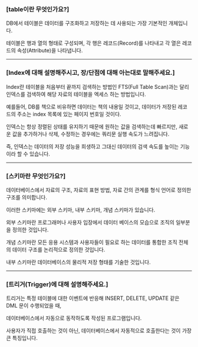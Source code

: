 ### [table이란 무엇인가요?] 
DB에서 테이블은 데이터를 구조화하고 저장하는 데 사용되는 가장 기본적인 개체입니다.

테이블은 행과 열의 형태로 구성되며, 각 행은 레코드(Record)를 나타내고 각 열은 레코드의 속성(Attribute)을 나타냅니다.

------------

### [Index에 대해 설명해주시고, 장/단점에 대해 아는대로 말해주세요.]
Index란 테이블을 처음부터 끝까지 검색하는 방법인 FTS(Full Table Scan)과는 달리 인덱스를 검색하여 해당 자료의 테이블을 엑세스 하는 방법입니다.

예를들어, DB를 책으로 비유하면 데이터는 책의 내용일 것이고, 데이터가 저장된 레코드의 주소는 index 목록에 있는 페이지 번호일 것이다.

인덱스는 항상 정렬된 상태를 유지하기 때문에 원하는 값을 검색하는데 빠르지만, 새로운 값을 추가하거나 삭제, 수정하는 경우에는 쿼리문 실행 속도가 느려집니다.

즉, 인덱스는 데이터의 저장 성능을 희생하고 그대신 데이터의 검색 속도를 높이는 기능이라 할 수 있습니다.

----------------


### [스키마란 무엇인가요?]

데이터베이스에서 자료의 구조, 자료의 표현 방법, 자료 간의 관계를 형식 언어로 정의한 구조를 의미합니다.

이러한 스키마에는 외부 스키마, 내부 스키마, 개념 스키마가 있습니다.

외부 스키마란 프로그래머나 사용자 입장에서 데이터 베이스의 모습으로 조직의 일부분을 정의한 것입니다.

개념 스키마란 모든 응용 시스템과 사용자들이 필요로 하는 데이터를 통합한 조직 전체의 데이터 구조를 논리적으로 정의한 것입니다.

내부 스키마란 데이터베이스의 물리적 저장 형태를 기술한 것입니다.

------------------------

### [트리거(Trigger)에 대해 설명해주세요.]

트리거는 특정 테이블에 대한 이벤트에 반응해 INSERT, DELETE, UPDATE 같은 DML 문이 수행되었을 때,

데이터베이스에서 자동으로 동작하도록 작성된 프로그램입니다.

사용자가 직접 호출하는 것이 아닌, 데이터베이스에서 자동적으로 호출한다는 것이 가장 큰 특징입니다.

